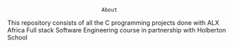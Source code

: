                                   About
                                  
This repository consists of all the C programming projects done with ALX Africa Full stack Software Engineering course in partnership with Holberton School 
